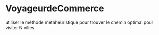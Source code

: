 # VoyageurdeCommerce
utiliser le méthode métaheuristique pour trouver le chemin optimal pour visiter N villes
